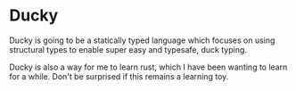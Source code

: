 # Ducky
Ducky is going to be a statically typed language which focuses on using structural types to enable super easy and typesafe, duck typing.

Ducky is also a way for me to learn rust, which I have been wanting to learn for a while. Don't be surprised if this remains a learning toy.
